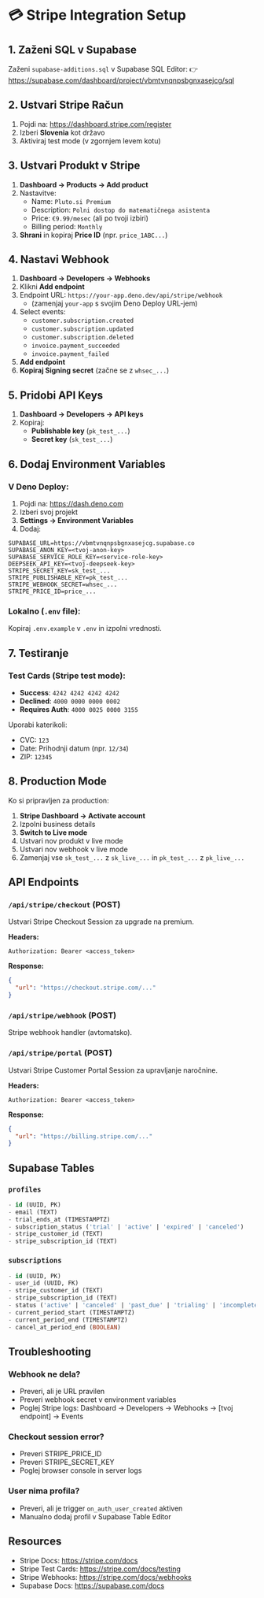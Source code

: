 # 💳 Stripe Integration Setup

## 1. Zaženi SQL v Supabase

Zaženi `supabase-additions.sql` v Supabase SQL Editor:
👉 https://supabase.com/dashboard/project/vbmtvnqnpsbgnxasejcg/sql

## 2. Ustvari Stripe Račun

1. Pojdi na: https://dashboard.stripe.com/register
2. Izberi **Slovenia** kot državo
3. Aktiviraj test mode (v zgornjem levem kotu)

## 3. Ustvari Produkt v Stripe

1. **Dashboard → Products → Add product**
2. Nastavitve:
   - Name: `Pluto.si Premium`
   - Description: `Polni dostop do matematičnega asistenta`
   - Price: `€9.99/mesec` (ali po tvoji izbiri)
   - Billing period: `Monthly`
3. **Shrani** in kopiraj **Price ID** (npr. `price_1ABC...`)

## 4. Nastavi Webhook

1. **Dashboard → Developers → Webhooks**
2. Klikni **Add endpoint**
3. Endpoint URL: `https://your-app.deno.dev/api/stripe/webhook`
   - (zamenjaj `your-app` s svojim Deno Deploy URL-jem)
4. Select events:
   - `customer.subscription.created`
   - `customer.subscription.updated`
   - `customer.subscription.deleted`
   - `invoice.payment_succeeded`
   - `invoice.payment_failed`
5. **Add endpoint**
6. **Kopiraj Signing secret** (začne se z `whsec_...`)

## 5. Pridobi API Keys

1. **Dashboard → Developers → API keys**
2. Kopiraj:
   - **Publishable key** (`pk_test_...`)
   - **Secret key** (`sk_test_...`)

## 6. Dodaj Environment Variables

### V Deno Deploy:
1. Pojdi na: https://dash.deno.com
2. Izberi svoj projekt
3. **Settings → Environment Variables**
4. Dodaj:

```
SUPABASE_URL=https://vbmtvnqnpsbgnxasejcg.supabase.co
SUPABASE_ANON_KEY=<tvoj-anon-key>
SUPABASE_SERVICE_ROLE_KEY=<service-role-key>
DEEPSEEK_API_KEY=<tvoj-deepseek-key>
STRIPE_SECRET_KEY=sk_test_...
STRIPE_PUBLISHABLE_KEY=pk_test_...
STRIPE_WEBHOOK_SECRET=whsec_...
STRIPE_PRICE_ID=price_...
```

### Lokalno (`.env` file):
Kopiraj `.env.example` v `.env` in izpolni vrednosti.

## 7. Testiranje

### Test Cards (Stripe test mode):
- **Success**: `4242 4242 4242 4242`
- **Declined**: `4000 0000 0000 0002`
- **Requires Auth**: `4000 0025 0000 3155`

Uporabi katerikoli:
- CVC: `123`
- Date: Prihodnji datum (npr. `12/34`)
- ZIP: `12345`

## 8. Production Mode

Ko si pripravljen za production:

1. **Stripe Dashboard → Activate account**
2. Izpolni business details
3. **Switch to Live mode**
4. Ustvari nov produkt v live mode
5. Ustvari nov webhook v live mode
6. Zamenjaj vse `sk_test_...` z `sk_live_...` in `pk_test_...` z `pk_live_...`

## API Endpoints

### `/api/stripe/checkout` (POST)
Ustvari Stripe Checkout Session za upgrade na premium.

**Headers:**
```
Authorization: Bearer <access_token>
```

**Response:**
```json
{
  "url": "https://checkout.stripe.com/..."
}
```

### `/api/stripe/webhook` (POST)
Stripe webhook handler (avtomatsko).

### `/api/stripe/portal` (POST)
Ustvari Stripe Customer Portal Session za upravljanje naročnine.

**Headers:**
```
Authorization: Bearer <access_token>
```

**Response:**
```json
{
  "url": "https://billing.stripe.com/..."
}
```

## Supabase Tables

### `profiles`
```sql
- id (UUID, PK)
- email (TEXT)
- trial_ends_at (TIMESTAMPTZ)
- subscription_status ('trial' | 'active' | 'expired' | 'canceled')
- stripe_customer_id (TEXT)
- stripe_subscription_id (TEXT)
```

### `subscriptions`
```sql
- id (UUID, PK)
- user_id (UUID, FK)
- stripe_customer_id (TEXT)
- stripe_subscription_id (TEXT)
- status ('active' | 'canceled' | 'past_due' | 'trialing' | 'incomplete')
- current_period_start (TIMESTAMPTZ)
- current_period_end (TIMESTAMPTZ)
- cancel_at_period_end (BOOLEAN)
```

## Troubleshooting

### Webhook ne dela?
- Preveri, ali je URL pravilen
- Preveri webhook secret v environment variables
- Poglej Stripe logs: Dashboard → Developers → Webhooks → [tvoj endpoint] → Events

### Checkout session error?
- Preveri STRIPE_PRICE_ID
- Preveri STRIPE_SECRET_KEY
- Poglej browser console in server logs

### User nima profila?
- Preveri, ali je trigger `on_auth_user_created` aktiven
- Manualno dodaj profil v Supabase Table Editor

## Resources

- Stripe Docs: https://stripe.com/docs
- Stripe Test Cards: https://stripe.com/docs/testing
- Stripe Webhooks: https://stripe.com/docs/webhooks
- Supabase Docs: https://supabase.com/docs


